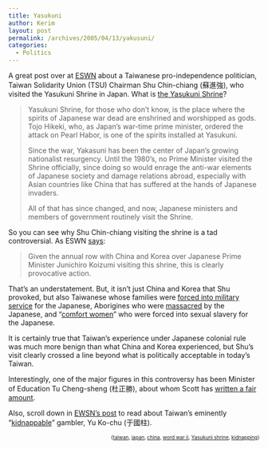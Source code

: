 ```yaml
---
title: Yasukuni
author: Kerim
layout: post
permalink: /archives/2005/04/13/yakusuni/
categories:
  - Politics
---
```

A great post over at <a href="http://www.zonaeuropa.com/20050409_1.htm" onclick="_gaq.push(['_trackEvent', 'outbound-article', 'http://www.zonaeuropa.com/20050409_1.htm', 'ESWN']);" >ESWN</a> about a Taiwanese pro-independence politician, Taiwan Solidarity Union (TSU) Chairman Shu Chin-chiang (蘇進強), who visited the Yasukuni Shrine in Japan. What is <a href="http://hnn.us/blogs/entries/3278.html" onclick="_gaq.push(['_trackEvent', 'outbound-article', 'http://hnn.us/blogs/entries/3278.html', 'the Yasukuni Shrine']);" >the Yasukuni Shrine</a>?

> Yasukuni Shrine, for those who don&#8217;t know, is the place where the spirits of Japanese war dead are enshrined and worshipped as gods. Tojo Hikeki, who, as Japan&#8217;s war-time prime minister, ordered the attack on Pearl Habor, is one of the spirits installed at Yasukuni.
> 
> Since the war, Yakasuni has been the center of Japan&#8217;s growing nationalist resurgency. Until the 1980&#8217;s, no Prime Minister visited the Shrine officially, since doing so would enrage the anti-war elements of Japanese society and damage relations abroad, especially with Asian countries like China that has suffered at the hands of Japanese invaders.
> 
> All of that has since changed, and now, Japanese ministers and members of government routinely visit the Shrine.

So you can see why Shu Chin-chiang visiting the shrine is a tad controversial. As ESWN <a href="http://www.zonaeuropa.com/20050409_1.htm" onclick="_gaq.push(['_trackEvent', 'outbound-article', 'http://www.zonaeuropa.com/20050409_1.htm', 'says']);" >says</a>:

> Given the annual row with China and Korea over Japanese Prime Minister Junichiro Koizumi visiting this shrine, this is clearly provocative action.

That&#8217;s an understatement. But, it isn&#8217;t just China and Korea that Shu provoked, but also Taiwanese whose families were <a href="http://www.taipeitimes.com/News/taiwan/archives/2005/04/05/2003249178" onclick="_gaq.push(['_trackEvent', 'outbound-article', 'http://www.taipeitimes.com/News/taiwan/archives/2005/04/05/2003249178', 'forced into military service']);" >forced into military service</a> for the Japanese, Aborigines who were <a href="http://www.taipeitimes.com/News/taiwan/archives/2005/04/09/2003249736" onclick="_gaq.push(['_trackEvent', 'outbound-article', 'http://www.taipeitimes.com/News/taiwan/archives/2005/04/09/2003249736', 'massacred']);" >massacred</a> by the Japanese, and &#8220;<a href="http://taiwan.yam.org.tw/womenweb/conf_women/index_e.html" onclick="_gaq.push(['_trackEvent', 'outbound-article', 'http://taiwan.yam.org.tw/womenweb/conf_women/index_e.html', 'comfort women']);" >comfort women</a>&#8221; who were forced into sexual slavery for the Japanese.

It is certainly true that Taiwan&#8217;s experience under Japanese colonial rule was much more benign than what China and Korea experienced, but Shu&#8217;s visit clearly crossed a line beyond what is politically acceptable in today&#8217;s Taiwan.

Interestingly, one of the major figures in this controversy has been Minister of Education Tu Cheng-sheng (杜正勝), about whom Scott has <a href="http://www.google.com/search?hl=en&#038;lr=&#038;client=firefox-a&#038;rls=org.mozilla%3Aen-US%3Aofficial&#038;q=site%3Ascottsommers.blogs.com%2Ftaiwanweblog%2F+minister+education&#038;btnG=Search" onclick="_gaq.push(['_trackEvent', 'outbound-article', 'http://www.google.com/search?hl=en&lr=&client=firefox-a&rls=org.mozilla%3Aen-US%3Aofficial&q=site%3Ascottsommers.blogs.com%2Ftaiwanweblog%2F+minister+education&btnG=Search', 'written a fair amount']);" >written a fair amount</a>.

Also, scroll down in <a href="http://www.zonaeuropa.com/20050409_1.htm" onclick="_gaq.push(['_trackEvent', 'outbound-article', 'http://www.zonaeuropa.com/20050409_1.htm', 'EWSN&#8217;s post']);" >EWSN&#8217;s post</a> to read about Taiwan&#8217;s eminently &#8220;<a href="http://test.oxus.net/archives/2005/04/10/kidnappable/" onclick="_gaq.push(['_trackEvent', 'outbound-article', 'http://test.oxus.net/archives/2005/04/10/kidnappable/', 'kidnappable']);" >kidnappable</a>&#8221; gambler, Yu Ko-chu (于國柱).

<div style="text-align:right;">
  <span style="font-size:x-small;">{<a href="http://technorati.com/tag/taiwan" onclick="_gaq.push(['_trackEvent', 'outbound-article', 'http://technorati.com/tag/taiwan', 'taiwan']);"  rel="tag">taiwan</a>, <a href="http://technorati.com/tag/japan" onclick="_gaq.push(['_trackEvent', 'outbound-article', 'http://technorati.com/tag/japan', 'japan']);"  rel="tag">japan</a>, <a href="http://technorati.com/tag/china" onclick="_gaq.push(['_trackEvent', 'outbound-article', 'http://technorati.com/tag/china', 'china']);"  rel="tag">china</a>, <a href="http://technorati.com/tag/word war ii" onclick="_gaq.push(['_trackEvent', 'outbound-article', 'http://technorati.com/tag/word war ii', 'word war ii']);"  rel="tag">word war ii</a>, <a href="http://technorati.com/tag/Yasukuni shrine" onclick="_gaq.push(['_trackEvent', 'outbound-article', 'http://technorati.com/tag/Yasukuni shrine', 'Yasukuni shrine']);"  rel="tag">Yasukuni shrine</a>, <a href="http://technorati.com/tag/kidnapping" onclick="_gaq.push(['_trackEvent', 'outbound-article', 'http://technorati.com/tag/kidnapping', 'kidnapping']);"  rel="tag">kidnapping</a>}</span>


